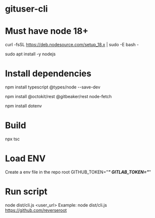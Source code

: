 # gituser-cli

# Must have node 18+
curl -fsSL https://deb.nodesource.com/setup_18.x | sudo -E bash -

sudo apt install -y nodejs

# Install dependencies
npm install typescript @types/node --save-dev

npm install @octokit/rest @gitbeaker/rest node-fetch

npm install dotenv

# Build
npx tsc

# Load ENV
Create a env file in the repo root
GITHUB_TOKEN="***"
GITLAB_TOKEN="***"


# Run script
node dist/cli.js <user_url>
Example: node dist/cli.js https://github.com/reverseroot
